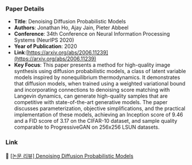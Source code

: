 ### Paper Details
- **Title**: Denoising Diffusion Probabilistic Models
- **Authors**: Jonathan Ho, Ajay Jain, Pieter Abbeel
- **Conference**: 34th Conference on Neural Information Processing Systems (NeurIPS 2020)
- **Year of Publication**: 2020
- **Link**:[https://arxiv.org/abs/2006.11239](https://arxiv.org/abs/2006.11239)
- **Key Focus**: This paper presents a method for high-quality image synthesis using diffusion probabilistic models, a class of latent variable models inspired by nonequilibrium thermodynamics. It demonstrates that diffusion models, when trained using a weighted variational bound and incorporating connections to denoising score matching with Langevin dynamics, can generate high-quality samples that are competitive with state-of-the-art generative models. The paper discusses parameterization, objective simplifications, and the practical implementation of these models, achieving an Inception score of 9.46 and a FID score of 3.17 on the CIFAR-10 dataset, and sample quality comparable to ProgressiveGAN on 256x256 LSUN datasets.

### Link
📝 [[논문 리뷰] Denoising Diffusion Probabilistic Models](https://dony-archive.tistory.com/28)
